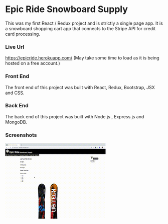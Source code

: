 # Epic Ride Snowboard Supply

This was my first React / Redux project and is strictly a single page app. It is a snowboard shopping cart app that connects to the Stripe API for credit card processing.

### Live Url ###

https://epicride.herokuapp.com/   (May take some time to load as it is being hosted on a free account.)

### Front End ###

The front end of this project was built with React, Redux, Bootstrap, JSX and CSS.

### Back End ###

The back end of this project was built with Node.js , Express.js and MongoDB. 

### Screenshots ###

![](epicride.gif)
